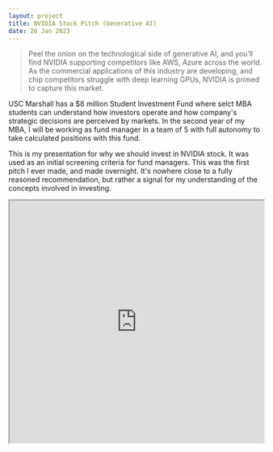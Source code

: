 ```yaml
---
layout: project
title: NVIDIA Stock Pitch (Generative AI)
date: 26 Jan 2023
---
```


> Peel the onion on the technological side of generative AI, and you’ll find NVIDIA supporting competitors like AWS, Azure across the world. As the commercial applications of this industry are developing, and chip competitors struggle with deep learning GPUs, NVIDIA is primed to
capture this market.

USC Marshall has a $8 million Student Investment Fund where selct MBA students can understand how investors operate and how company's strategic decisions are perceived by markets. In the second year of my MBA, I will be working as fund manager in a team of 5 with full autonomy to take calculated positions with this fund. 

This is my presentation for why we should invest in NVIDIA stock. It was used as an initial screening criteria for fund managers. This was the first pitch I ever made, and made overnight. It's nowhere close to a fully reasoned recommendation, but rather a signal for my understanding of the concepts involved in investing.

<iframe src="https://drive.google.com/file/d/1aTIqj_UNwh0Qc8okqMxPsDCAzQcD5_H4/preview" width="100%" height="480" allow="autoplay"></iframe>